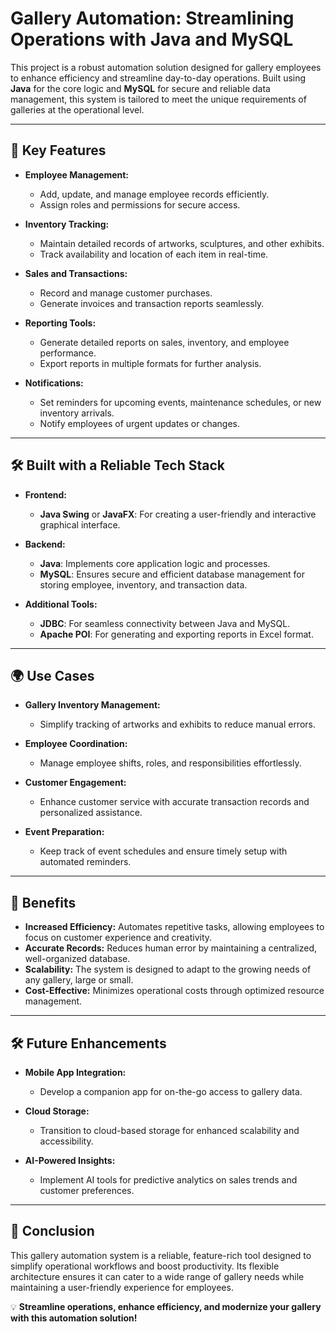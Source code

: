 # Gallery Automation: Streamlining Operations with Java and MySQL

This project is a robust automation solution designed for gallery employees to enhance efficiency and streamline day-to-day operations. Built using **Java** for the core logic and **MySQL** for secure and reliable data management, this system is tailored to meet the unique requirements of galleries at the operational level.

---

## 🚀 Key Features

- **Employee Management:**
  - Add, update, and manage employee records efficiently.
  - Assign roles and permissions for secure access.

- **Inventory Tracking:**
  - Maintain detailed records of artworks, sculptures, and other exhibits.
  - Track availability and location of each item in real-time.

- **Sales and Transactions:**
  - Record and manage customer purchases.
  - Generate invoices and transaction reports seamlessly.

- **Reporting Tools:**
  - Generate detailed reports on sales, inventory, and employee performance.
  - Export reports in multiple formats for further analysis.

- **Notifications:**
  - Set reminders for upcoming events, maintenance schedules, or new inventory arrivals.
  - Notify employees of urgent updates or changes.

---

## 🛠 Built with a Reliable Tech Stack

- **Frontend:**
  - **Java Swing** or **JavaFX**: For creating a user-friendly and interactive graphical interface.

- **Backend:**
  - **Java**: Implements core application logic and processes.
  - **MySQL**: Ensures secure and efficient database management for storing employee, inventory, and transaction data.

- **Additional Tools:**
  - **JDBC**: For seamless connectivity between Java and MySQL.
  - **Apache POI**: For generating and exporting reports in Excel format.

---

## 🌍 Use Cases

- **Gallery Inventory Management:**
  - Simplify tracking of artworks and exhibits to reduce manual errors.

- **Employee Coordination:**
  - Manage employee shifts, roles, and responsibilities effortlessly.

- **Customer Engagement:**
  - Enhance customer service with accurate transaction records and personalized assistance.

- **Event Preparation:**
  - Keep track of event schedules and ensure timely setup with automated reminders.

---

## 🎯 Benefits

- **Increased Efficiency:** Automates repetitive tasks, allowing employees to focus on customer experience and creativity.
- **Accurate Records:** Reduces human error by maintaining a centralized, well-organized database.
- **Scalability:** The system is designed to adapt to the growing needs of any gallery, large or small.
- **Cost-Effective:** Minimizes operational costs through optimized resource management.

---

## 🛠 Future Enhancements

- **Mobile App Integration:**
  - Develop a companion app for on-the-go access to gallery data.

- **Cloud Storage:**
  - Transition to cloud-based storage for enhanced scalability and accessibility.

- **AI-Powered Insights:**
  - Implement AI tools for predictive analytics on sales trends and customer preferences.

---

## 🌟 Conclusion

This gallery automation system is a reliable, feature-rich tool designed to simplify operational workflows and boost productivity. Its flexible architecture ensures it can cater to a wide range of gallery needs while maintaining a user-friendly experience for employees.

💡 **Streamline operations, enhance efficiency, and modernize your gallery with this automation solution!**

